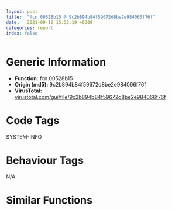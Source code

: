 ```yaml
---
layout: post
title:  "fcn.00528b15 @ 9c2b894b84f59672d8be2e984066f76f"
date:   2021-09-10 15:52:19 +0300
categories: report
index: false
---
```


# Generic Information
- **Function:** fcn.00528b15
- **Origin (md5):** 9c2b894b84f59672d8be2e984066f76f
- **VirusTotal:** [virustotal.com/gui/file/9c2b894b84f59672d8be2e984066f76f][virustotal_ref]

# Code Tags
<span class="tag" id="SYSTEM-INFO">SYSTEM-INFO</span>


# Behaviour Tags
<span class="bhv-tag" id="na">N/A</span>

# Similar Functions
<script type="text/javascript" src="https://www.gstatic.com/charts/loader.js"></script>
<script type="text/javascript">

    google.charts.load('current', {'packages':['corechart']});
    google.charts.setOnLoadCallback(drawChart);

    function drawChart() {
    var data = new google.visualization.DataTable();
        data.addColumn('number', 'X');
        data.addColumn('number', 'Y');
        data.addColumn({type: 'string', role: 'tooltip', 'p': {'html': true}});
        data.addColumn({'type': 'string', 'role': 'style'});
        
        data.addRows([
    [-425.6257629394531, 430.70611572265625, '<b><a href="/report/fcn.00528b15@9c2b894b84f59672d8be2e984066f76f">fcn.00528b15</a><br>@9c2b894b84f59672d8be2e984066f76f</b><br>push 0x130<br>mov eax, 0x5808de<br>call fcn.00553908<br>mov edi, ecx<br>mov dword[ebp-0x138], edi<br>mov eax, dword[ebp+0x10]<br>mov esi, dword[ebp+0x20]<br>mov dword[ebp-0x12c], eax<br>mov eax, dword[ebp+0x18]<br>mov dword[ebp-0x130], eax<br>mov eax, dword[ebp+0x1c]<br>push eax<br>push 0<br>mov dword[ebp-0x13c], edi<br>call fcn.00410459<br>and dword[ebp-4], 0<br>lea ebx, [edi+0xc8]<br>mov dword[edi], vtable.CFileDialog.0<br>call fcn.0040fc5c<br>push eax<br>mov ecx, ebx<br>call fcn.004045d0<br>xor ecx, ecx<br>mov byte[ebp-4], 1<br>push 0x114<br>push ecx<br>lea eax, [ebp-0x124]<br>mov dword[edi+0x4dc], ecx<br>push eax<br>mov dword[edi+0x4e0], ecx<br>call fcn.005576f0<br>add esp, 0xc<br>mov dword[ebp-0x124], 0x114<br>lea eax, [ebp-0x124]<br>push eax<br>call dword[sym.imp.KERNEL32.dll_GetVersionExW]<br>cmp dword[ebp-0x120], 6<br>jb 0x528bc1<br>mov eax, dword[ebp+0x24]<br>mov dword[edi+0xac], eax<br>jmp 0x528bc8<br>and dword[edi+0xac], 0<br>and dword[edi+0xb0], 0<br>and dword[edi+0xb4], 0<br>test esi, esi<br>jne 0x528bdd<br>push 0x58<br>pop esi<br>push esi<br>call fcn.0055e1c0<br>mov dword[edi+0xa8], eax<br>pop ecx<br>test eax, eax<br>jne 0x528bf3<br>call fcn.0040f79f<br>push esi<br>push 0<br>push eax<br>call fcn.005576f0<br>xor eax, eax<br>lea ecx, [edi+0x2cc]<br>mov word[ecx], ax<br>lea edx, [edi+0xcc]<br>mov word[edx], ax<br>add esp, 0xc<br>and dword[edi+0x4d4], eax<br>and dword[edi+0x4d8], 0<br>mov eax, dword[ebp+8]<br>mov dword[edi+0xc4], eax<br>neg eax<br>sbb eax, eax<br>add eax, 0x7005<br>mov dword[edi+0x80], eax<br>mov eax, dword[edi+0xa8]<br>mov dword[eax], esi<br>mov esi, 0x104<br>mov eax, dword[edi+0xa8]<br>mov dword[eax+0x1c], ecx<br>mov eax, dword[edi+0xa8]<br>mov dword[eax+0x20], esi<br>mov ecx, dword[edi+0xa8]<br>mov eax, dword[ebp+0xc]<br>mov dword[ecx+0x3c], eax<br>mov eax, dword[edi+0xa8]<br>mov dword[eax+0x24], edx<br>mov eax, dword[edi+0xa8]<br>mov dword[eax+0x28], 0x100<br>mov ecx, dword[edi+0xa8]<br>mov eax, dword[ebp+0x14]<br>or eax, 0x80020<br>or dword[ecx+0x34], eax<br>test byte[ebp+0x14], 0x40<br>je 0x528c9d<br>mov eax, dword[edi+0xa8]<br>and dword[eax+0x34], 0xff7fffff<br>call fcn.0042d89f<br>mov ecx, dword[eax+0xc]<br>mov eax, dword[edi+0xa8]<br>mov dword[eax+8], ecx<br>mov eax, dword[edi+0xa8]<br>mov dword[eax+0x44], 0x4eafb8<br>mov eax, dword[ebp-0x12c]<br>test eax, eax<br>je 0x528cde<br>push 0xffffffffffffffff<br>push eax<br>lea eax, [edi+0x2cc]<br>push esi<br>push eax<br>call fcn.0055e2d0<br>push eax<br>call fcn.00404160<br>add esp, 0x14<br>mov eax, dword[ebp-0x130]<br>test eax, eax<br>je 0x528d1f<br>push eax<br>mov ecx, ebx<br>call fcn.00404480<br>xor esi, esi<br>mov ecx, ebx<br>push esi<br>call fcn.00404750<br>jmp 0x528d04<br>xor ecx, ecx<br>mov word[eax], cx<br>add eax, 2<br>push 0x7c<br>push eax<br>call fcn.00557cc8<br>pop ecx<br>pop ecx<br>test eax, eax<br>jne 0x528cfc<br>mov ecx, dword[edi+0xa8]<br>mov eax, dword[ebx]<br>mov dword[ecx+0xc], eax<br>jmp 0x528d21<br>xor esi, esi<br>cmp dword[edi+0xac], 1<br>jne 0x528de9<br>push 2<br>push esi<br>call dword[sym.imp.ole32.dll_CoInitializeEx]<br>test eax, eax<br>js 0x528de3<br>lea eax, [ebp-0x128]<br>mov dword[edi+method.CFileDialog::XFileDialogControlEvents.virtual_0], 0x5a8fe0<br>lea ebx, [edi+0x4dc]<br>push eax<br>push 0x5a91bc<br>push 1<br>mov dword[ebx], vtable.CFileDialog::XFileDialogEvents.0<br>push esi<br>cmp dword[edi+0xc4], esi<br>je 0x528d73<br>push 0x5b29a4<br>jmp 0x528d78<br>push 0x5b29b4<br>call dword[sym.imp.ole32.dll_CoCreateInstance]<br>test eax, eax<br>js 0x528de3<br>mov eax, dword[ebp-0x128]<br>lea ecx, [ebp-0x134]<br>push ecx<br>push 0x5a91cc<br>push eax<br>mov esi, dword[eax]<br>mov ecx, dword[esi]<br>call fcn.00553897<br>call dword[esi]<br>test eax, eax<br>jns 0x528da9<br>call fcn.0040f785<br>mov ecx, dword[ebp-0x128]<br>lea eax, [edi+0xb8]<br>push eax<br>push ebx<br>push ecx<br>mov esi, dword[ecx]<br>mov ecx, dword[esi+0x1c]<br>call fcn.00553897<br>call dword[esi+0x1c]<br>test eax, eax<br>js 0x528da4<br>mov eax, dword[ebp-0x128]<br>mov dword[edi+0xbc], eax<br>mov eax, dword[ebp-0x134]<br>mov dword[edi+0xc0], eax<br>jmp 0x528de9<br>mov dword[edi+0xac], esi<br>mov eax, edi<br>call fcn.005538b2<br>ret 0x20<br><eoc> ', 'point { fill-color: #e0440e; }'],
[-24.505277633666992, 612.9427490234375, '<b><a href="/report/fcn.1001d8e1@e5d49e0823e602f2ee948ac39d32c1eb">fcn.1001d8e1</a><br>@e5d49e0823e602f2ee948ac39d32c1eb</b><br>push 0x12c<br>mov eax, 0x1013b824<br>call fcn.10124157<br>mov esi, ecx<br>mov eax, dword[ebp+0x10]<br>mov edi, dword[ebp+0x20]<br>mov dword[ebp-0x130], eax<br>mov eax, dword[ebp+0x18]<br>mov dword[ebp-0x12c], eax<br>mov eax, dword[ebp+0x1c]<br>push eax<br>push 0<br>mov dword[ebp-0x138], esi<br>call fcn.1001cd19<br>and dword[ebp-4], 0<br>lea ebx, [esi+0xb8]<br>mov dword[esi], vtable.CFileDialog.0<br>call fcn.10013a90<br>push eax<br>mov ecx, ebx<br>call fcn.10006523<br>xor ecx, ecx<br>mov byte[ebp-4], 1<br>push 0x114<br>push ecx<br>lea eax, [ebp-0x124]<br>mov dword[esi+0x34c], ecx<br>push eax<br>mov dword[esi+0x350], ecx<br>call fcn.10123640<br>add esp, 0xc<br>mov dword[ebp-0x124], 0x114<br>lea eax, [ebp-0x124]<br>push eax<br>call dword[sym.imp.KERNEL32.dll_GetVersionExW]<br>cmp dword[ebp-0x120], 6<br>jb 0x1001d987<br>mov eax, dword[ebp+0x24]<br>mov dword[esi+0x9c], eax<br>jmp 0x1001d98e<br>and dword[esi+0x9c], 0<br>and dword[esi+0xa0], 0<br>and dword[esi+0xa4], 0<br>test edi, edi<br>jne 0x1001d9a3<br>push 0x58<br>pop edi<br>push edi<br>call fcn.10121e28<br>mov dword[esi+0x98], eax<br>pop ecx<br>test eax, eax<br>jne 0x1001d9b9<br>call fcn.10009c8e<br>push edi<br>push 0<br>push eax<br>call fcn.10123640<br>xor eax, eax<br>lea ecx, [esi+0x13c]<br>mov word[ecx], ax<br>lea edx, [esi+0xbc]<br>mov word[edx], ax<br>add esp, 0xc<br>and dword[esi+0x344], eax<br>and dword[esi+0x348], 0<br>mov eax, dword[ebp+8]<br>mov dword[esi+0xb4], eax<br>neg eax<br>sbb eax, eax<br>add eax, 0x7005<br>mov dword[esi+0x74], eax<br>mov eax, dword[esi+0x98]<br>mov dword[eax], edi<br>mov edi, 0x104<br>mov eax, dword[esi+0x98]<br>mov dword[eax+0x1c], ecx<br>mov eax, dword[esi+0x98]<br>mov dword[eax+0x20], edi<br>mov ecx, dword[esi+0x98]<br>mov eax, dword[ebp+0xc]<br>mov dword[ecx+0x3c], eax<br>mov eax, dword[esi+0x98]<br>mov dword[eax+0x24], edx<br>mov eax, dword[esi+0x98]<br>mov dword[eax+0x28], 0x40<br>mov ecx, dword[esi+0x98]<br>mov eax, dword[ebp+0x14]<br>or eax, 0x80020<br>or dword[ecx+0x34], eax<br>test byte[ebp+0x14], 0x40<br>je 0x1001da60<br>mov eax, dword[esi+0x98]<br>and dword[eax+0x34], 0xff7fffff<br>call fcn.1000b62f<br>mov ecx, dword[eax+0xc]<br>mov eax, dword[esi+0x98]<br>mov dword[eax+8], ecx<br>mov eax, dword[esi+0x98]<br>mov dword[eax+0x44], 0x10020be6<br>mov eax, dword[ebp-0x130]<br>test eax, eax<br>je 0x1001daa1<br>push 0xffffffffffffffff<br>push eax<br>lea eax, [esi+0x13c]<br>push edi<br>push eax<br>call fcn.10124a0b<br>push eax<br>call fcn.10006a34<br>add esp, 0x14<br>mov eax, dword[ebp-0x12c]<br>test eax, eax<br>je 0x1001dadf<br>push eax<br>mov ecx, ebx<br>call fcn.1000787c<br>push 0<br>mov ecx, ebx<br>call fcn.10007429<br>jmp 0x1001dac6<br>xor ecx, ecx<br>mov word[eax], cx<br>add eax, 2<br>push 0x7c<br>push eax<br>call fcn.10125225<br>pop ecx<br>pop ecx<br>test eax, eax<br>jne 0x1001dabe<br>mov ecx, dword[esi+0x98]<br>mov eax, dword[ebx]<br>mov dword[ecx+0xc], eax<br>cmp dword[esi+0x9c], 1<br>jne 0x1001db9a<br>push 2<br>xor ebx, ebx<br>push ebx<br>call dword[sym.imp.ole32.dll_CoInitializeEx]<br>test eax, eax<br>js 0x1001db94<br>lea eax, [ebp-0x128]<br>mov dword[esi+method.CFileDialog::XFileDialogControlEvents.virtual_0], 0x1014d6d4<br>lea edi, [esi+0x34c]<br>push eax<br>push 0x1014d464<br>push 1<br>mov dword[edi], vtable.CFileDialog::XFileDialogEvents.0<br>push ebx<br>cmp dword[esi+0xb4], ebx<br>je 0x1001db33<br>push 0x1017b1d4<br>jmp 0x1001db38<br>push 0x1017b1e4<br>call dword[sym.imp.ole32.dll_CoCreateInstance]<br>test eax, eax<br>js 0x1001db94<br>mov eax, dword[ebp-0x128]<br>lea edx, [ebp-0x134]<br>push edx<br>push 0x1014d474<br>push eax<br>mov ecx, dword[eax]<br>call dword[ecx]<br>test eax, eax<br>jns 0x1001db62<br>call fcn.10009c74<br>mov ecx, dword[ebp-0x128]<br>lea eax, [esi+0xa8]<br>push eax<br>push edi<br>push ecx<br>mov edx, dword[ecx]<br>call dword[edx+0x1c]<br>test eax, eax<br>js 0x1001db5d<br>mov eax, dword[ebp-0x128]<br>mov dword[esi+0xac], eax<br>mov eax, dword[ebp-0x134]<br>mov dword[esi+0xb0], eax<br>jmp 0x1001db9a<br>mov dword[esi+0x9c], ebx<br>mov eax, esi<br>call fcn.10124106<br>ret 0x20<br><eoc> ', 'null'],
[-67.2435073852539, 174.4464111328125, '<b><a href="/report/fcn.1001de75@481b545f5c18f2fce1caac67ddc419e8">fcn.1001de75</a><br>@481b545f5c18f2fce1caac67ddc419e8</b><br>push 0x124<br>mov eax, 0x1004ee33<br>call fcn.10022903<br>mov eax, dword[ebp+0x10]<br>mov dword[ebp-0x12c], eax<br>mov eax, dword[ebp+0x18]<br>mov dword[ebp-0x128], eax<br>mov eax, dword[ebp+0x1c]<br>push eax<br>mov esi, ecx<br>xor ebx, ebx<br>push ebx<br>mov dword[ebp-0x130], esi<br>call fcn.1001ce2e<br>lea ecx, [esi+0x7c]<br>mov dword[ebp-4], ebx<br>mov dword[esi], vtable.CFileDialog.0<br>call fcn.1000290e<br>cmp dword[ebp+0x20], ebx<br>mov byte[ebp-4], 1<br>jne 0x1001df0d<br>mov edi, 0x114<br>push edi<br>lea eax, [ebp-0x124]<br>push ebx<br>push eax<br>call fcn.100236c0<br>add esp, 0xc<br>lea eax, [ebp-0x124]<br>push eax<br>mov dword[ebp-0x124], edi<br>call dword[sym.imp.KERNEL32.dll_GetVersionExW]<br>cmp dword[ebp-0x114], 2<br>jne 0x1001df06<br>cmp dword[ebp-0x120], 5<br>mov dword[ebp+0x20], 0x58<br>jae 0x1001df0d<br>mov dword[ebp+0x20], 0x4c<br>push dword[ebp+0x20]<br>call fcn.100222df<br>cmp eax, ebx<br>pop ecx<br>mov dword[esi+0x74], eax<br>jne 0x1001df22<br>call fcn.10007373<br>push dword[ebp+0x20]<br>push ebx<br>push eax<br>call fcn.100236c0<br>mov eax, dword[ebp+8]<br>mov edx, dword[ebp+0x20]<br>mov dword[esi+0x78], eax<br>add esp, 0xc<br>neg eax<br>sbb eax, eax<br>add eax, 0x7005<br>mov dword[esi+0x54], eax<br>mov eax, dword[esi+0x74]<br>mov dword[esi+0x308], ebx<br>lea ecx, [esi+0x80]<br>mov word[ecx], bx<br>lea edi, [esi+0x100]<br>mov word[edi], bx<br>mov dword[eax], edx<br>mov eax, dword[esi+0x74]<br>mov edx, dword[ebp+0xc]<br>mov dword[eax+0x1c], edi<br>mov eax, dword[esi+0x74]<br>mov dword[eax+0x20], 0x104<br>mov eax, dword[esi+0x74]<br>mov dword[eax+0x3c], edx<br>mov eax, dword[esi+0x74]<br>mov edx, dword[ebp+0x14]<br>mov dword[eax+0x24], ecx<br>mov eax, dword[esi+0x74]<br>push 0x40<br>pop ecx<br>mov dword[eax+0x28], ecx<br>mov eax, dword[esi+0x74]<br>or edx, 0x80020<br>or dword[eax+0x34], edx<br>test byte[ebp+0x14], cl<br>je 0x1001dfa7<br>mov eax, dword[esi+0x74]<br>and dword[eax+0x34], 0xff7fffff<br>call fcn.10005f79<br>cmp dword[ebp-0x12c], ebx<br>mov eax, dword[eax+0xc]<br>mov ecx, dword[esi+0x74]<br>mov dword[ecx+8], eax<br>mov eax, dword[esi+0x74]<br>mov dword[eax+0x44], 0x10020c54<br>je 0x1001dfdd<br>push 0xffffffffffffffff<br>push dword[ebp-0x12c]<br>push 0x104<br>push edi<br>call fcn.10007002<br>add esp, 0x10<br>cmp dword[ebp-0x128], ebx<br>je 0x1001e01c<br>push dword[ebp-0x128]<br>lea edi, [esi+0x7c]<br>mov ecx, edi<br>call fcn.10002cd2<br>push ebx<br>mov ecx, edi<br>call fcn.10002936<br>jmp 0x1001e005<br>mov word[eax], bx<br>add eax, 2<br>push 0x7c<br>push eax<br>call fcn.10026d8c<br>cmp eax, ebx<br>pop ecx<br>pop ecx<br>jne 0x1001dfff<br>mov eax, dword[esi+0x74]<br>mov ecx, dword[esi+0x7c]<br>mov dword[eax+0xc], ecx<br>mov eax, esi<br>call fcn.10022986<br>ret 0x1c<br><eoc> ', 'null'],

        ]);

    var options = {
        title: 'Similarity Plot',
        legend: 'none',
        colors: ['#dedbd9', '#e6693e', '#ec8f6e', '#f3b49f', '#f6c7b6'],
        tooltip: {isHtml: true, trigger: 'both'},
        explorer: {
        actions: ["dragToZoom", "rightClickToReset"],
        },
        chartArea: {
        width: '80%',
        height: '80%'
        },
        width: '100%',
        height: '100%'
    };

    var chart = new google.visualization.ScatterChart(document.getElementById('chart_div'));

    chart.draw(data, options);
    }
    
</script>


<div id="chart_div" style="width: 100%px; height: 100%;"></div>

# Disassembled Code
{% highlight nasm %}

push 0x130
mov eax, 0x5808de
call fcn.00553908
mov edi, ecx
mov dword[ebp-0x138], edi
mov eax, dword[ebp+0x10]
mov esi, dword[ebp+0x20]
mov dword[ebp-0x12c], eax
mov eax, dword[ebp+0x18]
mov dword[ebp-0x130], eax
mov eax, dword[ebp+0x1c]
push eax
push 0
mov dword[ebp-0x13c], edi
call fcn.00410459
and dword[ebp-4], 0
lea ebx, [edi+0xc8]
mov dword[edi], vtable.CFileDialog.0
call fcn.0040fc5c
push eax
mov ecx, ebx
call fcn.004045d0
xor ecx, ecx
mov byte[ebp-4], 1
push 0x114
push ecx
lea eax, [ebp-0x124]
mov dword[edi+0x4dc], ecx
push eax
mov dword[edi+0x4e0], ecx
call fcn.005576f0
add esp, 0xc
mov dword[ebp-0x124], 0x114
lea eax, [ebp-0x124]
push eax
call dword[sym.imp.KERNEL32.dll_GetVersionExW]
cmp dword[ebp-0x120], 6
jb 0x528bc1
mov eax, dword[ebp+0x24]
mov dword[edi+0xac], eax
jmp 0x528bc8
and dword[edi+0xac], 0
and dword[edi+0xb0], 0
and dword[edi+0xb4], 0
test esi, esi
jne 0x528bdd
push 0x58
pop esi
push esi
call fcn.0055e1c0
mov dword[edi+0xa8], eax
pop ecx
test eax, eax
jne 0x528bf3
call fcn.0040f79f
push esi
push 0
push eax
call fcn.005576f0
xor eax, eax
lea ecx, [edi+0x2cc]
mov word[ecx], ax
lea edx, [edi+0xcc]
mov word[edx], ax
add esp, 0xc
and dword[edi+0x4d4], eax
and dword[edi+0x4d8], 0
mov eax, dword[ebp+8]
mov dword[edi+0xc4], eax
neg eax
sbb eax, eax
add eax, 0x7005
mov dword[edi+0x80], eax
mov eax, dword[edi+0xa8]
mov dword[eax], esi
mov esi, 0x104
mov eax, dword[edi+0xa8]
mov dword[eax+0x1c], ecx
mov eax, dword[edi+0xa8]
mov dword[eax+0x20], esi
mov ecx, dword[edi+0xa8]
mov eax, dword[ebp+0xc]
mov dword[ecx+0x3c], eax
mov eax, dword[edi+0xa8]
mov dword[eax+0x24], edx
mov eax, dword[edi+0xa8]
mov dword[eax+0x28], 0x100
mov ecx, dword[edi+0xa8]
mov eax, dword[ebp+0x14]
or eax, 0x80020
or dword[ecx+0x34], eax
test byte[ebp+0x14], 0x40
je 0x528c9d
mov eax, dword[edi+0xa8]
and dword[eax+0x34], 0xff7fffff
call fcn.0042d89f
mov ecx, dword[eax+0xc]
mov eax, dword[edi+0xa8]
mov dword[eax+8], ecx
mov eax, dword[edi+0xa8]
mov dword[eax+0x44], 0x4eafb8
mov eax, dword[ebp-0x12c]
test eax, eax
je 0x528cde
push 0xffffffffffffffff
push eax
lea eax, [edi+0x2cc]
push esi
push eax
call fcn.0055e2d0
push eax
call fcn.00404160
add esp, 0x14
mov eax, dword[ebp-0x130]
test eax, eax
je 0x528d1f
push eax
mov ecx, ebx
call fcn.00404480
xor esi, esi
mov ecx, ebx
push esi
call fcn.00404750
jmp 0x528d04
xor ecx, ecx
mov word[eax], cx
add eax, 2
push 0x7c
push eax
call fcn.00557cc8
pop ecx
pop ecx
test eax, eax
jne 0x528cfc
mov ecx, dword[edi+0xa8]
mov eax, dword[ebx]
mov dword[ecx+0xc], eax
jmp 0x528d21
xor esi, esi
cmp dword[edi+0xac], 1
jne 0x528de9
push 2
push esi
call dword[sym.imp.ole32.dll_CoInitializeEx]
test eax, eax
js 0x528de3
lea eax, [ebp-0x128]
mov dword[edi+method.CFileDialog::XFileDialogControlEvents.virtual_0], 0x5a8fe0
lea ebx, [edi+0x4dc]
push eax
push 0x5a91bc
push 1
mov dword[ebx], vtable.CFileDialog::XFileDialogEvents.0
push esi
cmp dword[edi+0xc4], esi
je 0x528d73
push 0x5b29a4
jmp 0x528d78
push 0x5b29b4
call dword[sym.imp.ole32.dll_CoCreateInstance]
test eax, eax
js 0x528de3
mov eax, dword[ebp-0x128]
lea ecx, [ebp-0x134]
push ecx
push 0x5a91cc
push eax
mov esi, dword[eax]
mov ecx, dword[esi]
call fcn.00553897
call dword[esi]
test eax, eax
jns 0x528da9
call fcn.0040f785
mov ecx, dword[ebp-0x128]
lea eax, [edi+0xb8]
push eax
push ebx
push ecx
mov esi, dword[ecx]
mov ecx, dword[esi+0x1c]
call fcn.00553897
call dword[esi+0x1c]
test eax, eax
js 0x528da4
mov eax, dword[ebp-0x128]
mov dword[edi+0xbc], eax
mov eax, dword[ebp-0x134]
mov dword[edi+0xc0], eax
jmp 0x528de9
mov dword[edi+0xac], esi
mov eax, edi
call fcn.005538b2
ret 0x20

{% endhighlight %}

[virustotal_ref]: https://www.virustotal.com/gui/file/9c2b894b84f59672d8be2e984066f76f